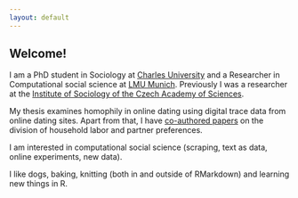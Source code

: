 ```yaml
---
layout: default
---
```



## Welcome! 

I am a PhD student in Sociology at [Charles University](https://ksoc.ff.cuni.cz/) and a Researcher in Computational social science at [LMU Munich](https://www.css.soziologie.uni-muenchen.de/personen/wissenschaftlich_mitarbeiter/renata_topinkova/index.html). Previously I was a researcher at the [Institute of Sociology of the Czech Academy of Sciences](https://www.soc.cas.cz). 

My thesis examines homophily in online dating using digital trace data from online dating sites. Apart from that, I have [co-authored papers](/publications) on the division of household labor and partner preferences. 

I am interested in computational social science (scraping, text as data, online experiments, new data).

I like dogs, baking, knitting (both in and outside of RMarkdown) and learning new things in R.
